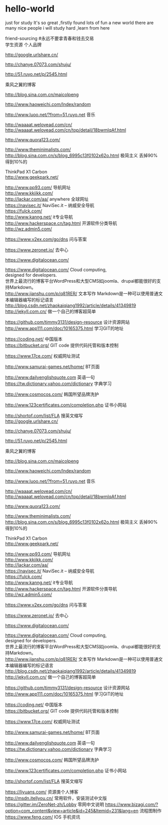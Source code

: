 # hello-world
just for study
It's so great ,firstly found lots of fun
a new world 
there are many nice people
i will study hard ,learn from here
 
friend-sourcing
#永远不要拿青春和钱去交易  
学生资源 
个人品牌 
          		
http://google.urlshare.cn/									
									
http://chanye.07073.com/shuju/									
									
http://51.ruyo.net/p/2545.html									
									
									
乘风之翼的博客									
									
http://blog.sina.com.cn/maicolpeng									
									
									
http://www.haoweichi.com/Index/random									
									
									
http://www.luoo.net/?from=51.ruyo.net		音乐							
									
									
http://waaaat.welovead.com/cn/									
http://waaaat.welovead.com/cn/top/detail/18bwmlqAf.html									
									
http://www.quora123.com/									
									
									
http://www.theminimalists.com/									
http://blog.sina.com.cn/s/blog_6995c13f0102x62o.html			 极简主义 丢掉90% 得到10%的						
									
ThinkPad X1 Carbon									
http://www.geekpark.net/									
									
									
http://www.pp93.com/	导航网址								
http://www.kkiikk.com/									
http://lackar.com/aa/		anywhere	全球网址							
https://navisec.it/	NaviSec.it – 纳威安全导航								
https://fulck.com/									
http://www.kanng.net/	 it专业导航								
http://www.hackerspace.cn/tag.html		开源软件分类导航							
http://wz.admin5.com/									
									
https://www.v2ex.com/go/dns	 问与答案								
									
									
https://www.zeronet.io/	去中心								
									
https://www.digitalocean.com/									
									
https://www.digitalocean.com/	Cloud computing,								
	designed for developers.								
世界上最流行的博客平台WordPress和大型CMS如joomla、drupal都能很好的支持Markdown。									
http://www.jianshu.com/p/q81RER/		文本写作	Markdown是一种可以使用普通文本编辑器编写的标记语言						
http://blog.csdn.net/zhaokaiqiang1992/article/details/41349819									
http://jekyll.com.cn/		做一个自己的博客超简单							
									
https://github.com/timmy3131/design-resource			设计资源网站						
http://www.app111.com/doc/10165375.html				学习GIT的地址					
									
									
https://coding.net/	 中国版本								
https://bitbucket.org/		GIT code	提供代码托管和版本控制						
									
https://www.17ce.com/		权威网址测试							
									
http://www.samurai-games.net/home/		 BT页面							
									
									
									
http://www.dailyenglishquote.com		英语一句							
https://tw.dictionary.yahoo.com/dictionary		  字典学习							
									
http://www.cosmocos.com/		韩国所望品牌洗护							
									
http://www.123certificates.com/completion.php			证书小网站						
									
http://shortof.com/list/FLA			搜英文缩写						
http://google.urlshare.cn/									
									
http://chanye.07073.com/shuju/									
									
http://51.ruyo.net/p/2545.html									
									
									
乘风之翼的博客									
									
http://blog.sina.com.cn/maicolpeng									
									
									
http://www.haoweichi.com/Index/random									
									
									
http://www.luoo.net/?from=51.ruyo.net		音乐							
									
									
http://waaaat.welovead.com/cn/									
http://waaaat.welovead.com/cn/top/detail/18bwmlqAf.html									
									
http://www.quora123.com/									
									
									
http://www.theminimalists.com/									
http://blog.sina.com.cn/s/blog_6995c13f0102x62o.html			 极简主义 丢掉90% 得到10%的						
									
ThinkPad X1 Carbon									
http://www.geekpark.net/									
									
									
http://www.pp93.com/	导航网址								
http://www.kkiikk.com/									
http://lackar.com/aa/									
https://navisec.it/	NaviSec.it – 纳威安全导航								
https://fulck.com/									
http://www.kanng.net/	 it专业导航								
http://www.hackerspace.cn/tag.html		开源软件分类导航							
http://wz.admin5.com/									
									
https://www.v2ex.com/go/dns	 问与答案								
									
									
https://www.zeronet.io/	去中心								
									
https://www.digitalocean.com/									
									
https://www.digitalocean.com/	Cloud computing,								
	designed for developers.								
世界上最流行的博客平台WordPress和大型CMS如joomla、drupal都能很好的支持Markdown。									
http://www.jianshu.com/p/q81RER/		文本写作	Markdown是一种可以使用普通文本编辑器编写的标记语言						
http://blog.csdn.net/zhaokaiqiang1992/article/details/41349819									
http://jekyll.com.cn/		做一个自己的博客超简单							
									
https://github.com/timmy3131/design-resource			设计资源网站						
http://www.app111.com/doc/10165375.html				学习GIT的地址					
									
									
https://coding.net/	 中国版本								
https://bitbucket.org/		GIT code	提供代码托管和版本控制						
									
https://www.17ce.com/		权威网址测试							
									
http://www.samurai-games.net/home/		 BT页面							
									
									
									
http://www.dailyenglishquote.com		英语一句							
https://tw.dictionary.yahoo.com/dictionary		  字典学习							
									
http://www.cosmocos.com/		韩国所望品牌洗护							
									
http://www.123certificates.com/completion.php			证书小网站						
									
http://shortof.com/list/FLA			搜英文缩写		

https://liyuans.com/		资源类个人博客			
http://msdn.itellyou.cn/		常用软件，安装测试中文版			
https://gitter.im/ZeroNet-zh/Lobby   零网中文说明
https://www.bizagi.com/?option=com_content&view=article&id=245&Itemid=231&lang=en 流程图制作
https://www.feng.com/ IOS 手机资讯
